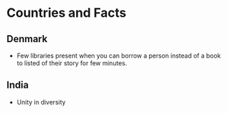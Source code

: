 # Countries and Facts

## Denmark
- Few libraries present when you can borrow a person instead of a book to listed of their story for few minutes.

## India
- Unity in diversity
